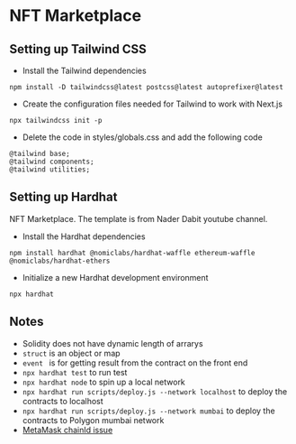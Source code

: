 # NFT Marketplace

## Setting up Tailwind CSS
- Install the Tailwind dependencies
```
npm install -D tailwindcss@latest postcss@latest autoprefixer@latest
```
- Create the configuration files needed for Tailwind to work with Next.js
```
npx tailwindcss init -p
```
- Delete the code in styles/globals.css and add the following code
```
@tailwind base;
@tailwind components;
@tailwind utilities;
```

## Setting up Hardhat
NFT Marketplace.  The template is from Nader Dabit youtube channel.

- Install the Hardhat dependencies
```
npm install hardhat @nomiclabs/hardhat-waffle ethereum-waffle @nomiclabs/hardhat-ethers 
```
- Initialize a new Hardhat development environment
```
npx hardhat
```

## Notes
- Solidity does not have dynamic length of arrarys
- `struct` is an object or map
- `event ` is for getting result from the contract on the front end
- `npx hardhat test` to run test
- `npx hardhat node` to spin up a local network
- `npx hardhat run scripts/deploy.js --network localhost` to deploy the contracts to localhost
- `npx hardhat run scripts/deploy.js --network mumbai` to deploy the contracts to Polygon mumbai network
- [MetaMask chainId issue](https://hardhat.org/metamask-issue.html)